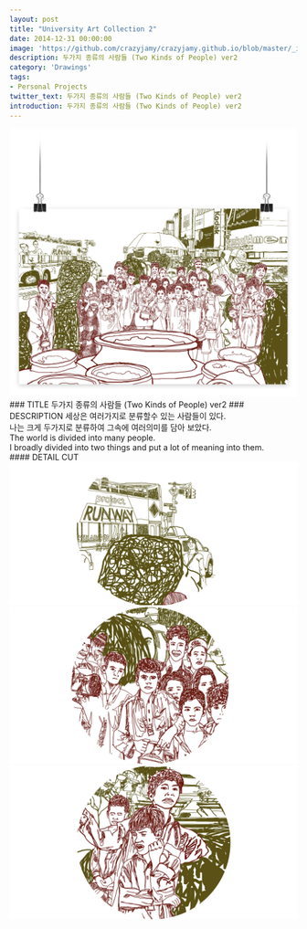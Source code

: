 ```yaml
---
layout: post
title: "University Art Collection 2"
date: 2014-12-31 00:00:00
image: 'https://github.com/crazyjamy/crazyjamy.github.io/blob/master/_images/_thumbnail/drawings-twokind-vs2.png?raw=true'
description: 두가지 종류의 사람들 (Two Kinds of People) ver2
category: 'Drawings'
tags:
- Personal Projects
twitter_text: 두가지 종류의 사람들 (Two Kinds of People) ver2
introduction: 두가지 종류의 사람들 (Two Kinds of People) ver2
---
```


<img src="https://github.com/crazyjamy/crazyjamy.github.io/blob/master/_images/_post/drawings/6.jpg?raw=true" alt="">
### TITLE
두가지 종류의 사람들 (Two Kinds of People) ver2
### DESCRIPTION 
세상은 여러가지로 분류할수 있는 사람들이 있다. <br>
나는 크게 두가지로 분류하여 그속에 여러의미를 담아 보았다. <br>
The world is divided into many people. <br>
I broadly divided into two things and put a lot of meaning into them. <br>
#### DETAIL CUT
<img src="https://github.com/crazyjamy/crazyjamy.github.io/blob/master/_images/_post/drawings/8.jpg?raw=true" alt="">
<img src="https://github.com/crazyjamy/crazyjamy.github.io/blob/master/_images/_post/drawings/9.jpg?raw=true" alt="">
<img src="https://github.com/crazyjamy/crazyjamy.github.io/blob/master/_images/_post/drawings/10.jpg?raw=true" alt="">
<img src="https://github.com/crazyjamy/crazyjamy.github.io/blob/master/_images/_post/drawings/11.jpg?raw=true" alt="">
